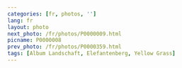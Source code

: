 ```yaml
---
categories: [fr, photos, '']
lang: fr
layout: photo
next_photo: /fr/photos/P0000009.html
picname: P0000008
prev_photo: /fr/photos/P0000359.html
tags: [Album Landschaft, Elefantenberg, Yellow Grass]
---
```

